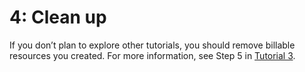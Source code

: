 # 4: Clean up
If you don’t plan to explore other tutorials, you should remove billable resources you created. For more information, see Step 5 in [Tutorial 3](https://docs.snowflake.com/developer-guide/snowpark-container-services/tutorials/advanced/tutorial-3).